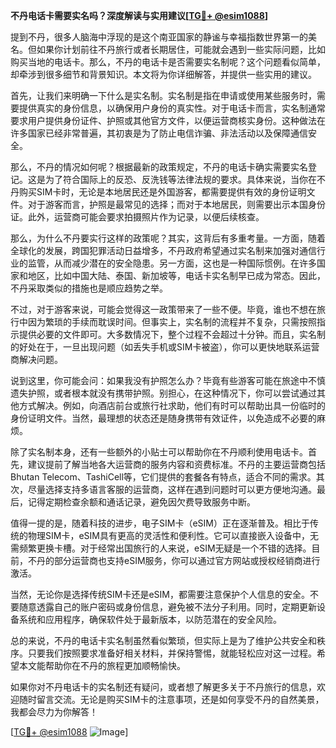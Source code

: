 **不丹电话卡需要实名吗？深度解读与实用建议[[TG💪+ @esim1088](https://t.me/s/esim1088)]**

提到不丹，很多人脑海中浮现的是这个南亚国家的静谧与幸福指数世界第一的美名。但如果你计划前往不丹旅行或者长期居住，可能就会遇到一些实际问题，比如购买当地的电话卡。那么，不丹的电话卡是否需要实名制呢？这个问题看似简单，却牵涉到很多细节和背景知识。本文将为你详细解答，并提供一些实用的建议。

首先，让我们来明确一下什么是实名制。实名制是指在申请或使用某些服务时，需要提供真实的身份信息，以确保用户身份的真实性。对于电话卡而言，实名制通常要求用户提供身份证件、护照或其他官方文件，以便运营商核实身份。这种做法在许多国家已经非常普遍，其初衷是为了防止电信诈骗、非法活动以及保障通信安全。

那么，不丹的情况如何呢？根据最新的政策规定，不丹的电话卡确实需要实名登记。这是为了符合国际上的反恐、反洗钱等法律法规的要求。具体来说，当你在不丹购买SIM卡时，无论是本地居民还是外国游客，都需要提供有效的身份证明文件。对于游客而言，护照是最常见的选择；而对于本地居民，则需要出示本国身份证。此外，运营商可能会要求拍摄照片作为记录，以便后续核查。

那么，为什么不丹要实行这样的政策呢？其实，这背后有多重考量。一方面，随着全球化的发展，跨国犯罪活动日益增多，不丹政府希望通过实名制来加强对通信行业的监管，从而减少潜在的安全隐患。另一方面，这也是一种国际惯例。在许多国家和地区，比如中国大陆、泰国、新加坡等，电话卡实名制早已成为常态。因此，不丹采取类似的措施也是顺应趋势之举。

不过，对于游客来说，可能会觉得这一政策带来了一些不便。毕竟，谁也不想在旅行中因为繁琐的手续而耽误时间。但事实上，实名制的流程并不复杂，只需按照指示提供必要的文件即可。大多数情况下，整个过程不会超过十分钟。而且，实名制的好处在于，一旦出现问题（如丢失手机或SIM卡被盗），你可以更快地联系运营商解决问题。

说到这里，你可能会问：如果我没有护照怎么办？毕竟有些游客可能在旅途中不慎遗失护照，或者根本就没有携带护照。别担心，在这种情况下，你可以尝试通过其他方式解决。例如，向酒店前台或旅行社求助，他们有时可以帮助出具一份临时的身份证明文件。当然，最理想的状态还是随身携带有效证件，以免造成不必要的麻烦。

除了实名制本身，还有一些额外的小贴士可以帮助你在不丹顺利使用电话卡。首先，建议提前了解当地各大运营商的服务内容和资费标准。不丹的主要运营商包括Bhutan Telecom、TashiCell等，它们提供的套餐各有特点，适合不同的需求。其次，尽量选择支持多语言客服的运营商，这样在遇到问题时可以更方便地沟通。最后，记得定期检查余额和通话记录，避免因欠费导致服务中断。

值得一提的是，随着科技的进步，电子SIM卡（eSIM）正在逐渐普及。相比于传统的物理SIM卡，eSIM具有更高的灵活性和便利性。它可以直接嵌入设备中，无需频繁更换卡槽。对于经常出国旅行的人来说，eSIM无疑是一个不错的选择。目前，不丹的部分运营商也支持eSIM服务，你可以通过官方网站或授权经销商进行激活。

当然，无论你是选择传统SIM卡还是eSIM，都需要注意保护个人信息的安全。不要随意透露自己的账户密码或身份信息，避免被不法分子利用。同时，定期更新设备系统和应用程序，确保软件处于最新版本，以防范潜在的安全风险。

总的来说，不丹的电话卡实名制虽然看似繁琐，但实际上是为了维护公共安全和秩序。只要我们按照要求准备好相关材料，并保持警惕，就能轻松应对这一过程。希望本文能帮助你在不丹的旅程更加顺畅愉快。

如果你对不丹电话卡的实名制还有疑问，或者想了解更多关于不丹旅行的信息，欢迎随时留言交流。无论是购买SIM卡的注意事项，还是如何享受不丹的自然美景，我都会尽力为你解答！

[[TG💪+ @esim1088](https://t.me/s/esim1088) ![Image](https://i.postimg.cc/4NQfJmqS/Snipaste-2025-05-13-00-14-12.png)]